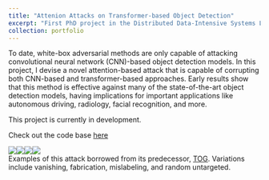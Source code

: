 ```yaml
---
title: "Attenion Attacks on Transformer-based Object Detection"
excerpt: "First PhD project in the Distributed Data-Intensive Systems Lab (DiSL). <br/><br/><img src='/images/tog1.png'>"
collection: portfolio
---
```


To date, white-box adversarial methods are only capable of attacking convolutional neural network (CNN)-based object detection models. In this project, I devise a novel attention-based attack that is capable of corrupting both CNN-based and transformer-based approaches. Early results show that this method is effective against many of the state-of-the-art object detection models, having implications for important applications like autonomous driving, radiology, facial recognition, and more. 

This project is currently in development.

Check out the code base [here](http://github.com/zacharyyahn/TOG_plus) <br>

 <img src='/images/tog_none.gif'><img src='/images/tog_vanish.gif'><img src='/images/tog_fab.gif'><img src='/images/tog_mislabel.gif'> <br>
 Examples of this attack borrowed from its predecessor, [TOG](https://github.com/git-disl/TOG/tree/master). Variations include vanishing, fabrication, mislabeling, and random untargeted.

